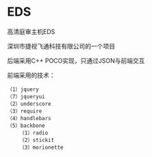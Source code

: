 # EDS
高清庭审主机EDS

深圳市捷视飞通科技有限公司的一个项目

后端采用C++ POCO实现，只通过JSON与前端交互

前端采用的技术：

    （1）jquery
    （7）jqueryui
    （2）underscore
    （3）require
    （4）handlebars
    （5）backbone
    	（1）radio
    	（2）stickit
    	（3）morionette
    